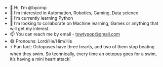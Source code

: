 - 👋 Hi, I’m @byornp
- 👀 I’m interested in Automation, Robotics, Gaming, Data science
- 🌱 I’m currently learning Python
- 💞️ I’m looking to collaborate on Machine learning, Games or anything that will get my interest.
- 📫 You can reach me by email - towtypop@gmail.com
- 😄 Pronouns: Lord/He/Him/His
- ⚡ Fun fact: Octopuses have three hearts, and two of them stop beating when they swim. So technically, every time an octopus goes for a swim, it’s having a mini heart attack!

<!---
byornp/byornp is a ✨ special ✨ repository because its `README.md` (this file) appears on your GitHub profile.
You can click the Preview link to take a look at your changes.
--->
